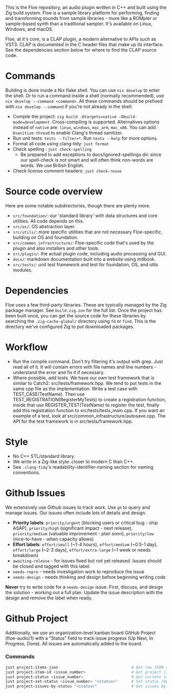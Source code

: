 <!--
SPDX-FileCopyrightText: 2025 Sam Windell
SPDX-License-Identifier: CC0-1.0
-->

This is the Floe repository, an audio plugin written in C++ and built using the Zig build system. Floe is a sample library platform for performing, finding and transforming sounds from sample libraries - more like a ROMpler or sample-based synth than a traditional sampler. It's available on Linux, Windows, and macOS.

Floe, at it's core, is a CLAP plugin, a modern alternative to APIs such as VST3. CLAP is documented in the C header files that make up its interface. See the dependencies section below for where to find the CLAP source code.

# Commands
Building is done inside a Nix flake shell. You can use `nix develop` to enter the shell. Or to run a command inside a shell (normally recommended), use `nix develop --command <command>`. All these commands should be prefixed with `nix develop --command` if you're not already in the shell:
- Compile the project: `zig build -Dtargets=native -Dbuild-mode=development`. Cross-compiling is supported. Alternatives options instead of `native` are: `linux`, `windows`, `mac_arm`, `mac_x86`. You can add `-Dsanitize-thread` to enable Clang's thread sanitizer.
- Run unit tests: `tests --filter=*`. Run `tests --help` for more options.
- Format all code using clang-tidy: `just format`
- Check spelling : `just check-spelling`
  - Be prepared to add exceptions to docs/ignored-spellings.dic since our spell-check is not smart and will often think non-words are words. We use British English.
- Check license comment headers: `just check-reuse`

# Source code overview
Here are some notable subdirectories, though there are plenty more.
- `src/foundation/`: our 'standard library' with data structures and core utilities. All code depends on this.
- `src/os/`: OS abstraction layer.
- `src/utils/`: more specific utilities that are not necessary Floe-specific, building on OS and foundation.
- `src/common_infrastructure/`: Floe-specific code that's used by the plugin and also installers and other tools.
- `src/plugin/`: the actual plugin code, including audio processing and GUI.
- `docs/`: markdown documentation built into a website using mdbook.
- `src/tests/`: unit test framework and test for foundation, OS, and utils modules.

# Dependencies
Floe uses a few third-party libraries. These are typically managed by the Zig package manager. See `build.zig.zon` for the full list. Once the project has been built once, you can get the source code for these libraries by searching the `.zig-cache-global/` directory using `fd` or `find`. This is the directory we've configured Zig to put downloaded packages.

# Workflow
- Run the compile command. Don't try filtering it's output with grep. Just read all of it. It will contain errors with file names and line numbers - understand the error and fix it if necessary.
- Where possible, add tests. We have our own test framework that is similar to Catch2: src/tests/framework.hpp. We tend to put tests in the same cpp file as the implementation. Write a test case with TEST_CASE(TestName). Then use TEST_REGISTRATION(RegisterMyTests) to create a registration function, inside that use REGISTER_TEST(TestName) to register the test, finally add this registration function to src/tests/tests_main.cpp. If you want an example of a test, look at src/common_infrastructure/autosave.cpp. The API for the test framework is in src/tests/framework.hpp.

# Style
- No C++ STL/standard library.
- We write in a Zig-like style: closer to modern C than C++.
- See `.clang-tidy`'s readability-identifier-naming section for naming conventions.

# Github Issues
We extensively use Github issues to track work. Use `gh` to query and manage issues. Our issues often include lots of details and design.

- **Priority labels**: `priority/urgent` (blocking users or critical bug - ship ASAP), `priority/high` (significant impact - next release), `priority/medium` (valuable improvement - plan soon), `priority/low` (nice-to-have - when capacity allows)
- **Effort labels**: `effort/small` (~1-4 hours), `effort/medium` (~0.5-1 day), `effort/large` (~2-3 days), `effort/extra-large` (~1 week or needs breakdown)
- `awaiting-release` - for issues fixed but not yet released. Issues should be closed and tagged with this label.
- `needs-repro` - needs investigation work to reproduce the issue
- `needs-design` - needs thinking and design before beginning writing code

**Never** try to write code for a `needs-design` issue. First, discuss, and design the solution - working out a full plan. Update the issue description with the design and remove the label when ready.

# Github Project
Additionally, we use an organization-level kanban board GitHub Project (floe-audio/1) with a "Status" field to track issue progress (Up Next, In Progress, Done). All issues are automatically added to the board.

### Commands
```bash
just project-items-json                                # Get raw JSON of all project items
just project-item-id <issue_number>                    # Get project item ID
just project-status <issue_number>                     # Get current status
just project-set-status <issue_number> "<status>"      # Set status (Up Next, In Progress, Done)
just project-issues-by-status "<status>"               # Get issues by status (number + title)

```
